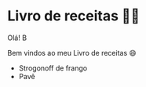 # Livro de receitas :woman_cook:

Olá! B

Bem vindos ao meu Livro de receitas :smile:

- Strogonoff de frango
- Pavê

